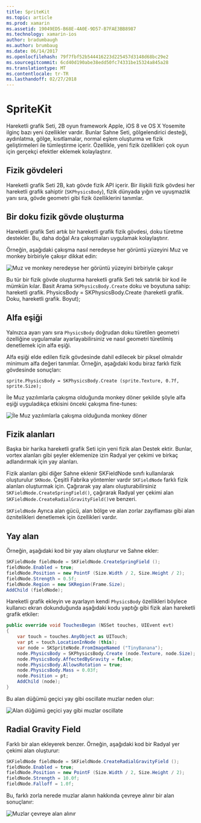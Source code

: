 ```yaml
---
title: SpriteKit
ms.topic: article
ms.prod: xamarin
ms.assetid: 19049ED5-B68E-4A0E-9D57-B7FAE3BB8987
ms.technology: xamarin-ios
author: bradumbaugh
ms.author: brumbaug
ms.date: 06/14/2017
ms.openlocfilehash: 79f7fbf52b544416223d225457d3148d68bc29e2
ms.sourcegitcommit: 6cd40d190abe38edd50fc74331be15324a845a28
ms.translationtype: MT
ms.contentlocale: tr-TR
ms.lasthandoff: 02/27/2018
---
```

# <a name="spritekit"></a>SpriteKit

Hareketli grafik Seti, 2B oyun framework Apple, iOS 8 ve OS X Yosemite ilginç bazı yeni özellikler vardır. Bunlar Sahne Seti, gölgelendirici desteği, aydınlatma, gölge, kısıtlamalar, normal eşlem oluşturma ve fizik geliştirmeleri ile tümleştirme içerir. Özellikle, yeni fizik özellikleri çok oyun için gerçekçi efektler eklemek kolaylaştırır.

## <a name="physics-bodies"></a>Fizik gövdeleri

Hareketli grafik Seti 2B, katı gövde fizik API içerir. Bir ilişkili fizik gövdesi her hareketli grafik sahiptir (`SKPhysicsBody`), fizik dünyada yığın ve uyuşmazlık yanı sıra, gövde geometri gibi fizik özelliklerini tanımlar.

## <a name="creating-a-physics-body-from-a-texture"></a>Bir doku fizik gövde oluşturma
Hareketli grafik Seti artık bir hareketli grafik fizik gövdesi, doku türetme destekler. Bu, daha doğal Ara çakışmaları uygulamak kolaylaştırır.

Örneğin, aşağıdaki çakışma nasıl neredeyse her görüntü yüzeyini Muz ve monkey birbiriyle çakışır dikkat edin:
 
![](spritekit-images/image13.png "Muz ve monkey neredeyse her görüntü yüzeyini birbiriyle çakışır")

Bu tür bir fizik gövde oluşturma hareketli grafik Seti tek satırlık bir kod ile mümkün kılar. Basit Arama `SKPhysicsBody.Create` doku ve boyutuna sahip: hareketli grafik. PhysicsBody = SKPhysicsBody.Create (hareketli grafik. Doku, hareketli grafik. Boyut);

## <a name="alpha-threshold"></a>Alfa eşiği

Yalnızca ayarı yanı sıra `PhysicsBody` doğrudan doku türetilen geometri özelliğine uygulamalar ayarlayabilirsiniz ve nasıl geometri türetilmiş denetlemek için alfa eşiği. 

Alfa eşiği elde edilen fizik gövdesinde dahil edilecek bir piksel olmalıdır minimum alfa değeri tanımlar. Örneğin, aşağıdaki kodu biraz farklı fizik gövdesinde sonuçları:

```chsarp
sprite.PhysicsBody = SKPhysicsBody.Create (sprite.Texture, 0.7f, sprite.Size);
```

İle Muz yazılımlarla çakışma olduğunda monkey döner şekilde şöyle alfa eşiği uyguladıkça etkisini önceki çakışma fine-tunes:

![](spritekit-images/image14.png "İle Muz yazılımlarla çakışma olduğunda monkey döner")
 
## <a name="physics-fields"></a>Fizik alanları

Başka bir harika hareketli grafik Seti için yeni fizik alan Destek ektir. Bunlar, vortex alanları gibi şeyler eklemenize izin Radyal yer çekimi ve birkaç adlandırmak için yay alanları.

Fizik alanları gibi diğer Sahne eklenir SKFieldNode sınıfı kullanılarak oluşturulur `SKNode`. Çeşitli Fabrika yöntemler vardır `SKFieldNode` farklı fizik alanları oluşturmak için. Çağırarak yay alanı oluşturabilirsiniz `SKFieldNode.CreateSpringField()`, çağırarak Radyal yer çekimi alan `SKFieldNode.CreateRadialGravityField()`ve benzeri.

`SKFieldNode` Ayrıca alan gücü, alan bölge ve alan zorlar zayıflaması gibi alan öznitelikleri denetlemek için özellikleri vardır.

## <a name="spring-field"></a>Yay alan

Örneğin, aşağıdaki kod bir yay alanı oluşturur ve Sahne ekler:

```csharp
SKFieldNode fieldNode = SKFieldNode.CreateSpringField ();
fieldNode.Enabled = true;
fieldNode.Position = new PointF (Size.Width / 2, Size.Height / 2);
fieldNode.Strength = 0.5f;
fieldNode.Region = new SKRegion(Frame.Size);
AddChild (fieldNode);
```

Hareketli grafik ekleyin ve ayarlayın kendi `PhysicsBody` özellikleri böylece kullanıcı ekran dokunduğunda aşağıdaki kodu yaptığı gibi fizik alan hareketli grafik etkiler:

```csharp
public override void TouchesBegan (NSSet touches, UIEvent evt)
{
    var touch = touches.AnyObject as UITouch;
    var pt = touch.LocationInNode (this);
    var node = SKSpriteNode.FromImageNamed ("TinyBanana");
    node.PhysicsBody = SKPhysicsBody.Create (node.Texture, node.Size);
    node.PhysicsBody.AffectedByGravity = false;
    node.PhysicsBody.AllowsRotation = true;
    node.PhysicsBody.Mass = 0.03f;
    node.Position = pt;
    AddChild (node);
}
```

Bu alan düğümü geçici yay gibi oscillate muzlar neden olur:

![](spritekit-images/image15.png "Alan düğümü geçici yay gibi muzlar oscillate")
 
## <a name="radial-gravity-field"></a>Radial Gravity Field

Farklı bir alan ekleyerek benzer. Örneğin, aşağıdaki kod bir Radyal yer çekimi alan oluşturur:

```csharp
SKFieldNode fieldNode = SKFieldNode.CreateRadialGravityField ();
fieldNode.Enabled = true;
fieldNode.Position = new PointF (Size.Width / 2, Size.Height / 2);
fieldNode.Strength = 10.0f;
fieldNode.Falloff = 1.0f;
```

Bu, farklı zorla nerede muzlar alanın hakkında çevreye alınır bir alan sonuçlanır:

![](spritekit-images/image16.png "Muzlar çevreye alan alınır")